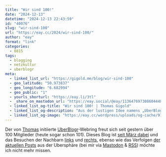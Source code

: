 ```yaml
---
title: "Wir sind 100!"
date: "2024-12-13"
datetime: "2024-12-13 22:43:59"
id: "40076"
slug: "wir-sind-100"
url: "https://eay.cc/2024/wir-sind-100/"
author: "eay"
format: "link"
categories:
  - 0815
tags:
  - blogging
  - netzkultur
  - uberblogr
meta:
  - linked_list_url: "https://gigold.me/blog/wir-sind-100"
  - geo_latitude: "50.973837"
  - geo_longitude: "6.682994"
  - geo_public: "1"
  - yourls_shorturl: "https://eay.li/3tl"
  - _share_on_mastodon_url: "https://eay.social/@eay/113647697308604448"
  - linked_list_og-title: "Wir sind 100! | Thomas Gigold"
  - linked_list_og-description: "Aus der lustigen Idee namens „UberBlogr“ (ein Name, der im besten Sinn an Web 2.0 Firmen wie Flickr und Co erinnern soll) ist in den vergangenen zwei Jahren ein"
  - linked_list_og-image: "https://eay.cc/wordpress/uploads/og-cache/912e39736d6ef737758c16bf750354c4.webp"
---
```


Der von [Thomas](https://gigold.me/) initiierte [UberBlogr](https://uberblogr.de/)\-Webring freut sich seit gestern über 100 Mitglieder (heute sogar schon 101). Dieses Blog ist [seit März dabei](https://eay.cc/2024/hier-herr-der-ringe-referenz-einsetzen/) und das Besuchen der Nachbarn [links](https://hmbl.blog/) und [rechts](https://kobaltauge.de/), ebenso wie das Verfolgen [der aktuellen Posts](https://uberblogr.de/last) aus der Ubersphäre (bei mir via [Mastodon](https://mastodon.bot/@uberblogr) & [RSS](https://uberblogr.de/rss)) möchte ich nicht mehr missen.
